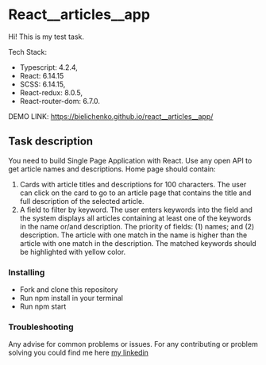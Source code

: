 # React__articles__app
Hi! This is my test task.

Tech Stack: 
+ Typescript: 4.2.4,
+ React: 6.14.15
+ SCSS: 6.14.15, 
+ React-redux: 8.0.5,
+ React-router-dom: 6.7.0.

DEMO LINK: https://bielichenko.github.io/react__articles__app/

## Task description
You need to build Single Page Application with React.
Use any open API to get article names and descriptions.
Home page should contain:
1. Cards with article titles and descriptions for 100 characters. The user can click on the card to go to an article page that contains the title and full description of the selected article.
2. A field to filter by keyword. The user enters keywords into the field and the system displays all articles containing at least one of the keywords in the name or/and description.
The priority of fields: (1) names; and (2) description. The article with one match in the name is higher than the article with one match in the description.
The matched keywords should be highlighted with yellow color.

### Installing
+ Fork and clone this repository
+ Run npm install in your terminal
+ Run npm start

### Troubleshooting
Any advise for common problems or issues. For any contributing or problem solving you could find me here [my linkedin](https://www.linkedin.com/in/illia-bielichenko-521435244/.) 